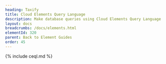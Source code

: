 ```yaml
---
heading: Taxify
title: Cloud Elements Query Language
description: Make database queries using Cloud Elements Query Language.
layout: docs
breadcrumbs: /docs/elements.html
elementId: 320
parent: Back to Element Guides
order: 45
---
```


{% include ceql.md %}
